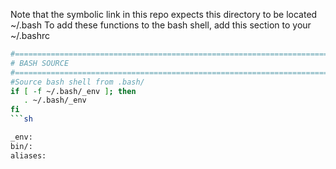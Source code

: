 Note that the symbolic link in this repo expects this directory to be located ~/.bash
To add these functions to the bash shell, add this section to your ~/.bashrc

```sh
#=================================================================================================#
# BASH SOURCE
#=================================================================================================#
#Source bash shell from .bash/ 
if [ -f ~/.bash/_env ]; then
   . ~/.bash/_env
fi
```sh

_env:
bin/:
aliases:

